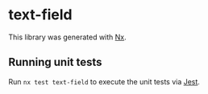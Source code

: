 # text-field

This library was generated with [Nx](https://nx.dev).

## Running unit tests

Run `nx test text-field` to execute the unit tests via [Jest](https://jestjs.io).
